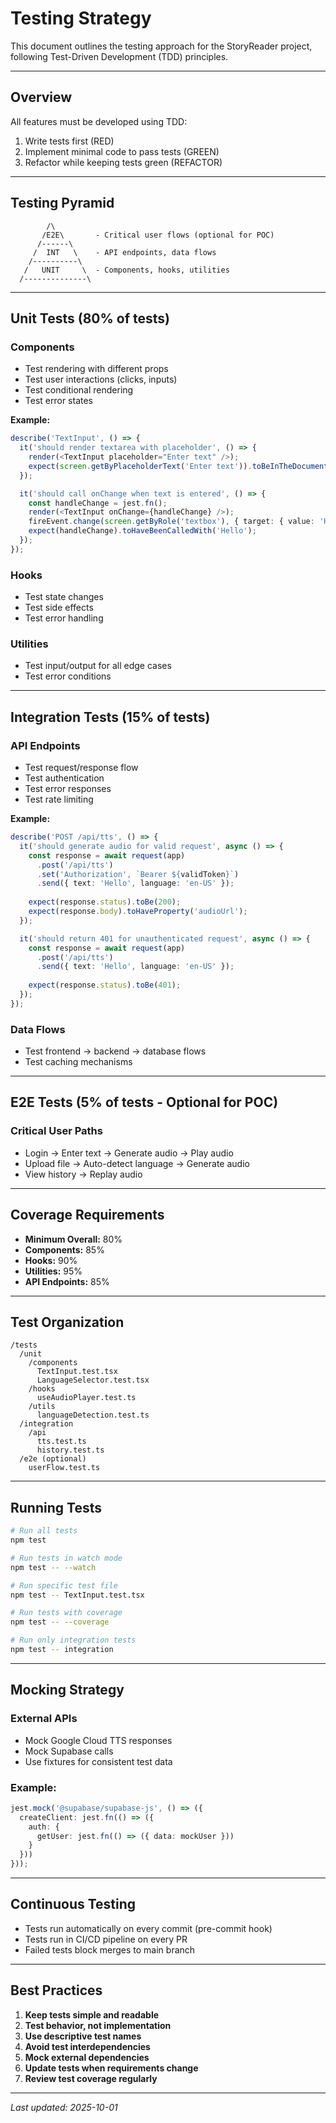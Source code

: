 # Testing Strategy

This document outlines the testing approach for the StoryReader project, following Test-Driven Development (TDD) principles.

---

## Overview

All features must be developed using TDD:
1. Write tests first (RED)
2. Implement minimal code to pass tests (GREEN)
3. Refactor while keeping tests green (REFACTOR)

---

## Testing Pyramid

```
        /\
       /E2E\       - Critical user flows (optional for POC)
      /------\
     /  INT   \    - API endpoints, data flows
    /----------\
   /   UNIT     \  - Components, hooks, utilities
  /--------------\
```

---

## Unit Tests (80% of tests)

### Components
- Test rendering with different props
- Test user interactions (clicks, inputs)
- Test conditional rendering
- Test error states

**Example:**
```typescript
describe('TextInput', () => {
  it('should render textarea with placeholder', () => {
    render(<TextInput placeholder="Enter text" />);
    expect(screen.getByPlaceholderText('Enter text')).toBeInTheDocument();
  });

  it('should call onChange when text is entered', () => {
    const handleChange = jest.fn();
    render(<TextInput onChange={handleChange} />);
    fireEvent.change(screen.getByRole('textbox'), { target: { value: 'Hello' } });
    expect(handleChange).toHaveBeenCalledWith('Hello');
  });
});
```

### Hooks
- Test state changes
- Test side effects
- Test error handling

### Utilities
- Test input/output for all edge cases
- Test error conditions

---

## Integration Tests (15% of tests)

### API Endpoints
- Test request/response flow
- Test authentication
- Test error responses
- Test rate limiting

**Example:**
```typescript
describe('POST /api/tts', () => {
  it('should generate audio for valid request', async () => {
    const response = await request(app)
      .post('/api/tts')
      .set('Authorization', `Bearer ${validToken}`)
      .send({ text: 'Hello', language: 'en-US' });
    
    expect(response.status).toBe(200);
    expect(response.body).toHaveProperty('audioUrl');
  });

  it('should return 401 for unauthenticated request', async () => {
    const response = await request(app)
      .post('/api/tts')
      .send({ text: 'Hello', language: 'en-US' });
    
    expect(response.status).toBe(401);
  });
});
```

### Data Flows
- Test frontend → backend → database flows
- Test caching mechanisms

---

## E2E Tests (5% of tests - Optional for POC)

### Critical User Paths
- Login → Enter text → Generate audio → Play audio
- Upload file → Auto-detect language → Generate audio
- View history → Replay audio

---

## Coverage Requirements

- **Minimum Overall:** 80%
- **Components:** 85%
- **Hooks:** 90%
- **Utilities:** 95%
- **API Endpoints:** 85%

---

## Test Organization

```
/tests
  /unit
    /components
      TextInput.test.tsx
      LanguageSelector.test.tsx
    /hooks
      useAudioPlayer.test.ts
    /utils
      languageDetection.test.ts
  /integration
    /api
      tts.test.ts
      history.test.ts
  /e2e (optional)
    userFlow.test.ts
```

---

## Running Tests

```bash
# Run all tests
npm test

# Run tests in watch mode
npm test -- --watch

# Run specific test file
npm test -- TextInput.test.tsx

# Run tests with coverage
npm test -- --coverage

# Run only integration tests
npm test -- integration
```

---

## Mocking Strategy

### External APIs
- Mock Google Cloud TTS responses
- Mock Supabase calls
- Use fixtures for consistent test data

### Example:
```typescript
jest.mock('@supabase/supabase-js', () => ({
  createClient: jest.fn(() => ({
    auth: {
      getUser: jest.fn(() => ({ data: mockUser }))
    }
  }))
}));
```

---

## Continuous Testing

- Tests run automatically on every commit (pre-commit hook)
- Tests run in CI/CD pipeline on every PR
- Failed tests block merges to main branch

---

## Best Practices

1. **Keep tests simple and readable**
2. **Test behavior, not implementation**
3. **Use descriptive test names**
4. **Avoid test interdependencies**
5. **Mock external dependencies**
6. **Update tests when requirements change**
7. **Review test coverage regularly**

---

_Last updated: 2025-10-01_
